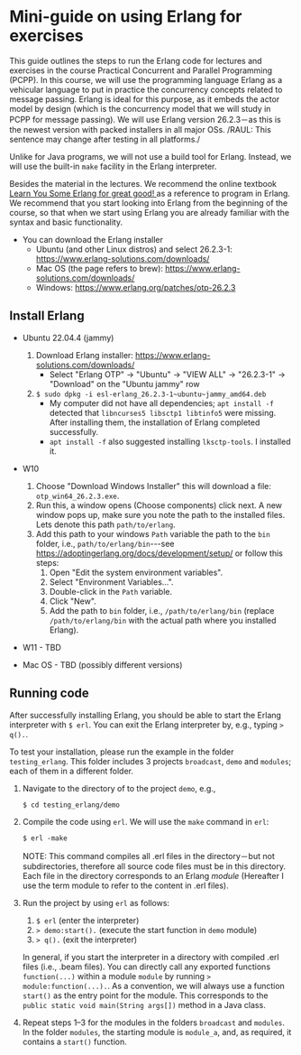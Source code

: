 # Mini-guide on using Erlang for exercises


This guide outlines the steps to run the Erlang code for lectures and exercises in the course Practical Concurrent and Parallel Programming (PCPP).
In this course, we will use the programming language Erlang as a vehicular language to put in practice the concurrency concepts related to message passing.
Erlang is ideal for this purpose, as it embeds the actor model by design (which is the concurrency model that we will study in PCPP for message passing).
We will use Erlang version 26.2.3－as this is the newest version with packed installers in all major OSs. /RAUL: This sentence may change after testing in all platforms./

Unlike for Java programs, we will not use a build tool for Erlang.
Instead, we will use the built-in `make` facility in the Erlang interpreter.

Besides the material in the lectures. We recommend the online textbook [Learn You Some Erlang for great good! ](https://learnyousomeerlang.com/content) as a reference to program in Erlang. We recommend that you start looking into Erlang from the beginning of the course, so that when we start using Erlang you are already familiar with the syntax and basic functionality.
  
* You can download the Erlang installer 
  * Ubuntu (and other Linux distros) and select 26.2.3-1: https://www.erlang-solutions.com/downloads/
  * Mac OS (the page refers to brew): https://www.erlang-solutions.com/downloads/
  * Windows: https://www.erlang.org/patches/otp-26.2.3
	
  

## Install Erlang
* Ubuntu 22.04.4 (jammy)
  1. Download Erlang installer: https://www.erlang-solutions.com/downloads/
	 * Select "Erlang OTP" -> "Ubuntu" -> "VIEW ALL" -> "26.2.3-1" -> "Download" on the "Ubuntu jammy" row
  2. `$ sudo dpkg -i esl-erlang_26.2.3-1~ubuntu~jammy_amd64.deb`
	 * My computer did not have all dependencies; `apt install -f` detected that `libncurses5 libsctp1 libtinfo5` were missing. 
	   After installing them, the installation of Erlang completed successfully.
	 * `apt install -f` also suggested installing `lksctp-tools`. I installed it.
	
* W10
  1. Choose "Download Windows Installer" this will download a file: `otp_win64_26.2.3.exe`.
  2. Run this, a window opens (Choose components) click next. A new window pops up, make sure you note the path to the installed files. Lets denote this path `path/to/erlang`.
  3. Add this path to your windows `Path` variable the path to the `bin` folder, i.e., `path/to/erlang/bin`---see https://adoptingerlang.org/docs/development/setup/ or follow this steps:
	 1. Open "Edit the system environment variables".
	 2. Select "Environment Variables...".
	 3. Double-click in the `Path` variable.
	 4. Click "New".
	 5. Add the path to `bin` folder, i.e., `/path/to/erlang/bin` (replace `/path/to/erlang/bin` with the actual path where you installed Erlang).
* W11 - TBD
* Mac OS - TBD (possibly different versions)
  
## Running code

After successfully installing Erlang, you should be able to start the Erlang interpreter with `$ erl`. You can exit the Erlang interpreter by, e.g., typing `> q().`.

To test your installation, please run the example in the folder `testing_erlang`. This folder includes 3 projects `broadcast`, `demo` and `modules`; each of them in a different folder.

1. Navigate to the directory of to the project `demo`, e.g., 

	`$ cd testing_erlang/demo`

2. Compile the code using `erl`. We will use the `make` command in `erl`:

	`$ erl -make`
	
   NOTE: This command compiles all .erl files in the directory－but not subdirectories, therefore all source code files must be in this directory. Each file in the directory corresponds to an Erlang *module* (Hereafter I use the term module to refer to the content in .erl files).
   
3. Run the project by using `erl` as follows:

	1. `$ erl` (enter the interpreter)
	2. `> demo:start().` (execute the start function in `demo` module)
	3. `> q().` (exit the interpreter)
	
	In general, if you start the interpreter in a directory with compiled .erl files (i.e., .beam files). You can directly call any exported functions `function(...)` within a module `module` by running `> module:function(...).`. As a convention, we will always use a function `start()` as the entry point for the module. This corresponds to the `public static void main(String args[])` method in a Java class.

4. Repeat steps 1–3 for the modules in the folders `broadcast` and `modules`. In the folder `modules`, the starting module is `module_a`, and, as required, it contains a `start()` function.
